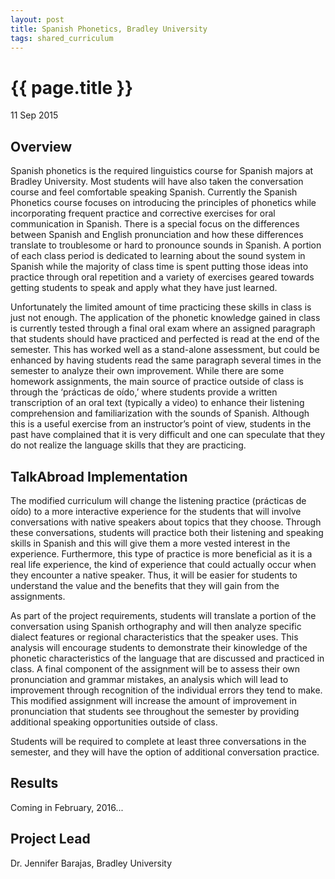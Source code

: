 ```yaml
---
layout: post
title: Spanish Phonetics, Bradley University
tags: shared_curriculum
---
```


# {{ page.title }}

 11 Sep 2015

## Overview

Spanish phonetics is the required linguistics course for Spanish majors at Bradley University. Most students will have also taken the conversation course and feel comfortable speaking Spanish. Currently the Spanish Phonetics course focuses on introducing the principles of phonetics while incorporating frequent practice and corrective exercises for oral communication in Spanish. There is a special focus on the differences between Spanish and English pronunciation and how these differences translate to troublesome or hard to pronounce sounds in Spanish. A portion of each class period is dedicated to learning about the sound system in Spanish while the majority of class time is spent putting those ideas into practice through oral repetition and a variety of exercises geared towards getting students to speak and apply what they have just learned.

Unfortunately the limited amount of time practicing these skills in class is just not enough. The application of the phonetic knowledge gained in class is currently tested through a final oral exam where an assigned paragraph that students should have practiced and perfected is read at the end of the semester. This has worked well as a stand-alone assessment, but could be enhanced by having students read the same paragraph several times in the semester to analyze their own improvement. While there are some homework assignments, the main source of practice outside of class is through the ‘prácticas de oído,’ where students provide a written transcription of an oral text (typically a video) to enhance their listening comprehension and familiarization with the sounds of Spanish. Although this is a useful exercise from an instructor’s point of view, students in the past have complained that it is very difficult and one can speculate that they do not realize the language skills that they are practicing.

## TalkAbroad Implementation

The modified curriculum will change the listening practice (prácticas de oído) to a more interactive experience for the students that will involve conversations with native speakers about topics that they choose. Through these conversations, students will practice both their listening and speaking skills in Spanish and this will give them a more vested interest in the experience. Furthermore, this type of practice is more beneficial as it is a real life experience, the kind of experience that could actually occur when they encounter a native speaker. Thus, it will be easier for students to understand the value and the benefits that they will gain from the assignments. 

As part of the project requirements, students will translate a portion of the conversation using Spanish orthography and will then analyze specific dialect features or regional characteristics that the speaker uses. This analysis will encourage students to demonstrate their kinowledge of the phonetic characteristics of the language that are discussed and practiced in class. A final component of the assignment will be to assess their own pronunciation and grammar mistakes, an analysis which will lead to improvement through recognition of the individual errors they tend to make. This modified assignment will increase the amount of improvement in pronunciation that students see throughout the semester by providing additional speaking opportunities outside of class.

Students will be required to complete at least three conversations in the semester, and they will have the option of additional conversation practice.

## Results

Coming in February, 2016...

## Project Lead

Dr. Jennifer Barajas, Bradley University